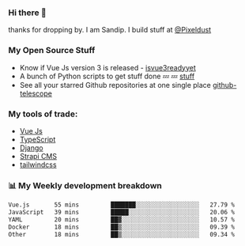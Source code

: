 ### Hi there 👋

thanks for dropping by.
I am Sandip. I build stuff at [@Pixeldust](github.com/pixeldust-in/)

###  **My Open Source Stuff**

 - Know if Vue Js version 3 is released -  [isvue3readyyet](https://github.com/sandiprb/isvue3readyyet)
 - A bunch of Python scripts to get stuff done 💤 💤 [stuff](https://github.com/sandiprb/stuff)
 - See all your starred Github repositories at one single place [github-telescope](https://github.com/sandiprb/github-telescope)



###  **My tools of trade:**
 - [Vue Js](https://github.com/vuejs/vue/)
 - [TypeScript](https://github.com/microsoft/TypeScript)
 - [Django](github.com/django/django)
 - [Strapi CMS](github.com/strapi/strapi)
 - [tailwindcss](https://github.com/tailwindlabs/tailwindcss)


###  📊 **My Weekly development breakdown**
<!--START_SECTION:waka-->

```txt
Vue.js       55 mins         ███████░░░░░░░░░░░░░░░░░░   27.79 %
JavaScript   39 mins         █████░░░░░░░░░░░░░░░░░░░░   20.06 %
YAML         20 mins         ██▓░░░░░░░░░░░░░░░░░░░░░░   10.57 %
Docker       18 mins         ██▒░░░░░░░░░░░░░░░░░░░░░░   09.39 %
Other        18 mins         ██▒░░░░░░░░░░░░░░░░░░░░░░   09.34 %
```

<!--END_SECTION:waka-->
